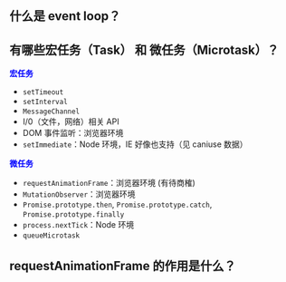 ## 什么是 event loop？

## 有哪些宏任务（Task） 和 微任务（Microtask）？

**<font color="blue">宏任务</font>**

- `setTimeout`
- `setInterval`
- `MessageChannel`
- I/0（文件，网络）相关 API
- DOM 事件监听：浏览器环境
- `setImmediate`：Node 环境，IE 好像也支持（见 caniuse 数据）

**<font color="blue">微任务</font>**

- `requestAnimationFrame`：浏览器环境 (有待商榷)
- `MutationObserver`：浏览器环境
- `Promise.prototype.then`, `Promise.prototype.catch`, `Promise.prototype.finally`
- `process.nextTick`：Node 环境
- `queueMicrotask`

## requestAnimationFrame 的作用是什么？

